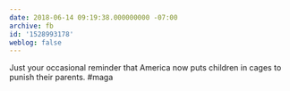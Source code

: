 ```yaml
---
date: 2018-06-14 09:19:38.000000000 -07:00
archive: fb
id: '1528993178'
weblog: false
---
```


Just your occasional reminder that America now puts children in cages to punish their parents. #maga
